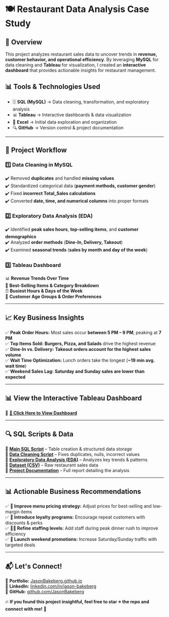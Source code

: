 # 🍽 **Restaurant Data Analysis Case Study**  

## 📌 **Overview**  
This project analyzes restaurant sales data to uncover trends in **revenue, customer behavior, and operational efficiency**. By leveraging **MySQL** for data cleaning and **Tableau** for visualization, I created an **interactive dashboard** that provides actionable insights for restaurant management.

## 📊 **Tools & Technologies Used**  
- 🗄 **SQL (MySQL)** → Data cleaning, transformation, and exploratory analysis  
- 📊 **Tableau** → Interactive dashboards & data visualization  
- 📁 **Excel** → Initial data exploration and organization  
- 🔍 **GitHub** → Version control & project documentation  

---

## 📂 **Project Workflow**
### **1️⃣ Data Cleaning in MySQL**  
✔️ Removed **duplicates** and handled **missing values**  
✔️ Standardized categorical data (**payment methods, customer gender**)  
✔️ Fixed **incorrect Total_Sales calculations**  
✔️ Converted **date, time, and numerical columns** into proper formats  

### **2️⃣ Exploratory Data Analysis (EDA)**
✔️ Identified **peak sales hours**, **top-selling items**, and **customer demographics**  
✔️ Analyzed **order methods** (**Dine-In, Delivery, Takeout**)  
✔️ Examined **seasonal trends** (**sales by month and day of the week**)  

### **3️⃣ Tableau Dashboard**  
📊 **Revenue Trends Over Time**  
🍔 **Best-Selling Items & Category Breakdown**  
⏰ **Busiest Hours & Days of the Week**  
👥 **Customer Age Groups & Order Preferences**  

---

## 📈 **Key Business Insights**
✅ **Peak Order Hours:** Most sales occur **between 5 PM – 9 PM**, peaking at **7 PM**  
✅ **Top Items Sold:** **Burgers, Pizza, and Salads** drive the highest revenue  
✅ **Dine-In vs. Delivery:** **Takeout orders account for the highest sales volume**  
✅ **Wait Time Optimization:** Lunch orders take the longest (**~19 min avg. wait time**)  
✅ **Weekend Sales Lag:** **Saturday and Sunday sales are lower than expected**  

---

## 📊 **View the Interactive Tableau Dashboard**  
🚀 **[🔗 Click Here to View Dashboard](https://public.tableau.com/views/restaurant_data_case_study_Tableau/Dashboard1?:language=en-US&:sid=&:redirect=auth&:display_count=n&:origin=viz_share_link)**  

---

## 🔍 **SQL Scripts & Data**  
📌 **[Main SQL Script](restaurant_main_script.sql)** – Table creation & structured data storage  
📌 **[Data Cleaning Script](restaurant_data_cleaning_script.sql)** – Fixes duplicates, nulls, incorrect values  
📌 **[Exploratory Data Analysis (EDA)](restaurant_data_EDA.sql)** – Analyzes key trends & patterns  
📌 **[Dataset (CSV)](single_restaurant_data_dirty_csv.csv)** – Raw restaurant sales data  
📌 **[Project Documentation](data_analysis_project_documentation.docx)** – Full report detailing the analysis  

---

## 📊 **Actionable Business Recommendations**  
✅ **📌 Improve menu pricing strategy:** Adjust prices for best-selling and low-margin items  
✅ **🎁 Introduce loyalty programs:** Encourage repeat customers with discounts & perks  
✅ **👨‍🍳 Refine staffing levels:** Add staff during peak dinner rush to improve efficiency  
✅ **📆 Launch weekend promotions:** Increase Saturday/Sunday traffic with targeted deals  

---

## 📬 **Let's Connect!**  
💼 **Portfolio:** [JasonBakeberg.github.io](https://jasonbakeberg.github.io/)  
📌 **LinkedIn:** [linkedin.com/in/jason-bakeberg](https://www.linkedin.com/in/jason-bakeberg/)  
📂 **GitHub:** [github.com/JasonBakeberg](https://github.com/JasonBakeberg)  

🔥 **If you found this project insightful, feel free to star ⭐ the repo and connect with me!** 🚀  
